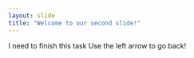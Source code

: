 ```yaml
---
layout: slide
title: "Welcome to our second slide!"
---
```

I need to finish this task
Use the left arrow to go back!
